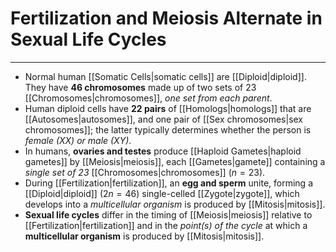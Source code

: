 # Fertilization and Meiosis Alternate in Sexual Life Cycles
---
- Normal human [[Somatic Cells|somatic cells]] are [[Diploid|diploid]]. They have **46 chromosomes** made up of two sets of 23 [[Chromosomes|chromosomes]], *one set from each parent*.
- Human diploid cells have **22 pairs** of [[Homologs|homologs]] that are [[Autosomes|autosomes]], and one pair of [[Sex chromosomes|sex chromosomes]]; the latter typically determines whether the person is *female (XX) or male (XY)*.
- In humans, **ovaries and testes** produce [[Haploid Gametes|haploid gametes]] by [[Meiosis|meiosis]], each [[Gametes|gamete]] containing a *single set of 23* [[Chromosomes|chromosomes]] ($n=23$).
- During [[Fertilization|fertilization]], an **egg and sperm** unite, forming a [[Diploid|diploid]] ($2n=46$) single-celled [[Zygote|zygote]], which develops into a *multicellular organism* is produced by [[Mitosis|mitosis]].
- **Sexual life cycles** differ in the timing of [[Meiosis|meiosis]] relative to [[Fertilization|fertilization]] and in the *point(s) of the cycle* at which a **multicellular organism** is produced by [[Mitosis|mitosis]].